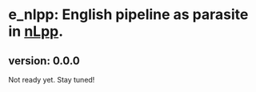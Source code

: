 # e_nlpp: English pipeline as parasite in [nLpp](https://github.com/PaulHuygen/nlpp). 
## version: 0.0.0

Not ready yet. Stay tuned!


